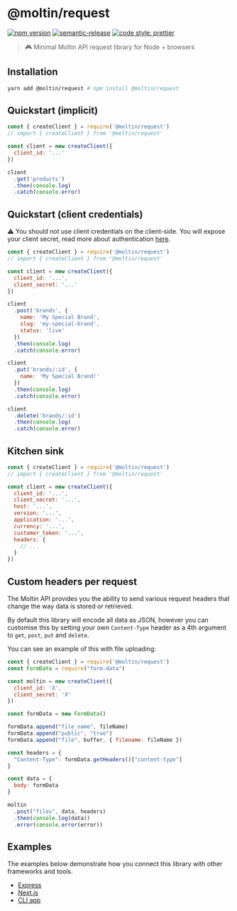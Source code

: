 # @moltin/request

[![npm version](https://img.shields.io/npm/v/@moltin/request.svg)](https://www.npmjs.com/package/@moltin/request) [![semantic-release](https://img.shields.io/badge/%20%20%F0%9F%93%A6%F0%9F%9A%80-semantic--release-e10079.svg)](https://github.com/semantic-release/semantic-release) [![code style: prettier](https://img.shields.io/badge/code_style-prettier-ff69b4.svg?style=flat-square)](https://github.com/prettier/prettier)

> 🎮 Minimal Moltin API request library for Node + browsers

## Installation

```bash
yarn add @moltin/request # npm install @moltin/request
```

## Quickstart (implicit)

```js
const { createClient } = require('@moltin/request')
// import { createClient } from '@moltin/request'

const client = new createClient({
  client_id: '...'
})

client
  .get('products')
  .then(console.log)
  .catch(console.error)
```

## Quickstart (client credentials)

⚠️ You should not use client credentials on the client-side. You will expose your client secret, read more about authentication [here](https://docs.moltin.com/basics/authentication).

```js
const { createClient } = require('@moltin/request')
// import { createClient } from '@moltin/request'

const client = new createClient({
  client_id: '...',
  client_secret: '...'
})

client
  .post('brands', {
    name: 'My Special Brand',
    slug: 'my-special-brand',
    status: 'live'
  })
  .then(console.log)
  .catch(console.error)

client
  .put('brands/:id', {
    name: 'My Special Brand!'
  })
  .then(console.log)
  .catch(console.error)

client
  .delete('brands/:id')
  .then(console.log)
  .catch(console.error)
```

## Kitchen sink

```js
const { createClient } = require('@moltin/request')
// import { createClient } from '@moltin/request'

const client = new createClient({
  client_id: '...',
  client_secret: '...',
  host: '...',
  version: '...',
  application: '...',
  currency: '...',
  customer_token: '...',
  headers: {
    // ...
  }
})
```

## Custom headers per request

The Moltin API provides you the ability to send various request headers that change the way data is stored or retrieved.

By default this library will encode all data as JSON, however you can customise this by setting your own `Content-Type` header as a 4th argument to `get`, `post`, `put` and `delete`.

You can see an example of this with file uploading:

```js
const { createClient } = require('@moltin/request')
const FormData = require("form-data")

const moltin = new createClient({
  client_id: 'X',
  client_secret: 'X'
})

const formData = new FormData()

formData.append("file_name", fileName)
formData.append("public", "true")
formData.append("file", buffer, { filename: fileName })

const headers = {
  "Content-Type": formData.getHeaders()["content-type"]
}

const data = {
  body: formData
}

moltin
  .post("files", data, headers)
  .then(console.log(data))
  .error(console.error(error))
```

## Examples

The examples below demonstrate how you connect this library with other frameworks and tools.

- [Express](/examples/express)
- [Next.js](/examples/next)
- [CLI app](/examples/cli-app)
